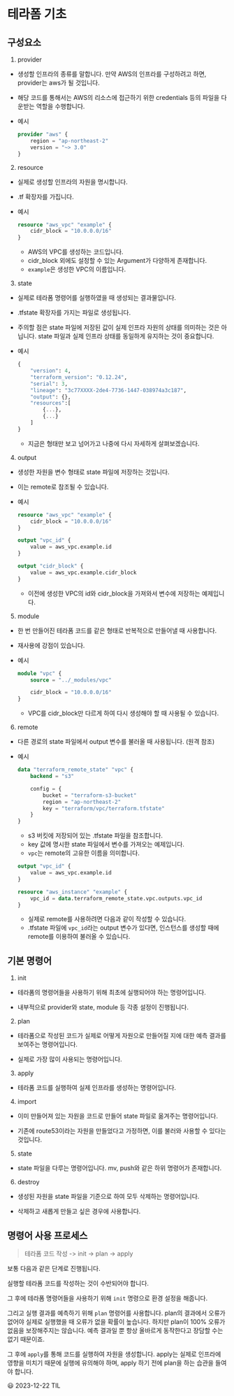# 테라폼 기초

## 구성요소

1. provider

- 생성할 인프라의 종류를 말합니다. 만약 AWS의 인프라를 구성하려고 하면, provider는 aws가 될 것입니다.

- 해당 코드를 통해서는 AWS의 리소스에 접근하기 위한 credentials 등의 파일을 다운받는 역할을 수행합니다.

- 예시
    ```terraform
    provider "aws" {
        region = "ap-northeast-2"
        version = "~> 3.0"
    }
    ```

2. resource

- 실제로 생성할 인프라의 자원을 명시합니다.

- .tf 확장자를 가집니다.

- 예시
    ```terraform
    resource "aws_vpc" "example" {
        cidr_block = "10.0.0.0/16"
    }
    ```
    - AWS의 VPC를 생성하는 코드입니다.
    - cidr_block 외에도 설정할 수 있는 Argument가 다양하게 존재합니다.
    - `example`은 생성한 VPC의 이름입니다.

3. state

- 실제로 테라폼 명령어를 실행하였을 때 생성되는 결과물입니다.

- .tfstate 확장자를 가지는 파일로 생성됩니다.

- 주의할 점은 state 파일에 저장된 값이 실제 인프라 자원의 상태를 의미하는 것은 아닙니다. state 파일과 실제 인프라 상태를 동일하게 유지하는 것이 중요합니다.

- 예시
    ```terraform
    {
        "version": 4,
        "terraform_version": "0.12.24",
        "serial": 3,
        "lineage": "3c77XXXX-2de4-7736-1447-038974a3c187",
        "output": {},
        "resources":[
            {...},
            {...}
        ]
    }
    ```
    - 지금은 형태만 보고 넘어가고 나중에 다시 자세하게 살펴보겠습니다.

4. output

- 생성한 자원을 변수 형태로 state 파일에 저장하는 것입니다.

- 이는 remote로 참조될 수 있습니다.

- 예시
    ```terraform
    resource "aws_vpc" "example" {
        cidr_block = "10.0.0.0/16"
    }

    output "vpc_id" {
        value = aws_vpc.example.id
    }

    output "cidr_block" {
        value = aws_vpc.example.cidr_block
    }
    ```
    - 이전에 생성한 VPC의 id와 cidr_block을 가져와서 변수에 저장하는 예제입니다.

5. module

- 한 번 만들어진 테라폼 코드를 같은 형태로 반복적으로 만들어낼 때 사용합니다.

- 재사용에 강점이 있습니다.

- 예시
    ```terraform
    module "vpc" {
        source = "../_modules/vpc"

        cidr_block = "10.0.0.0/16"
    }
    ```
    - VPC를 cidr_block만 다르게 하여 다시 생성해야 할 때 사용될 수 있습니다.

6. remote

- 다른 경로의 state 파일에서 output 변수를 불러올 때 사용됩니다. (원격 참조)

- 예시
    ```terraform
    data "terraform_remote_state" "vpc" {
        backend = "s3"

        config = {
            bucket = "terraform-s3-bucket"
            region = "ap-northeast-2"
            key = "terraform/vpc/terraform.tfstate"
        }
    }
    ```
    - s3 버킷에 저장되어 있는 .tfstate 파일을 참조합니다.
    - key 값에 명시한 state 파일에서 변수를 가져오는 예제입니다.
    - `vpc`는 remote의 고유한 이름을 의미합니다.
    
    ```terraform
    output "vpc_id" {
        value = aws_vpc.example.id
    }

    resource "aws_instance" "example" {
        vpc_id = data.terraform_remote_state.vpc.outputs.vpc_id
    }
    ```
    - 실제로 remote를 사용하려면 다음과 같이 작성할 수 있습니다.
    - .tfstate 파일에 `vpc_id`라는 output 변수가 있다면, 인스턴스를 생성할 때에 remote를 이용하여 불러올 수 있습니다.


## 기본 명령어

1. init

- 테라폼의 명령어들을 사용하기 위해 최초에 실행되어야 하는 명령어입니다.

- 내부적으로 provider와 state, module 등 각종 설정이 진행됩니다.

2. plan

- 테라폼으로 작성된 코드가 실제로 어떻게 자원으로 만들어질 지에 대한 예측 결과를 보여주는 명령어입니다.

- 실제로 가장 많이 사용되는 명령어입니다.

3. apply

- 테라폼 코드를 실행하여 실제 인프라를 생성하는 명령어입니다.

4. import

- 이미 만들어져 있는 자원을 코드로 만들어 state 파일로 옮겨주는 명령어입니다.

- 기존에 route53이라는 자원을 만들었다고 가정하면, 이를 불러와 사용할 수 있다는 것입니다.

5. state

- state 파일을 다루는 명령어입니다. mv, push와 같은 하위 명령어가 존재합니다.

6. destroy

- 생성된 자원을 state 파일을 기준으로 하여 모두 삭제하는 명령어입니다.

- 삭제하고 새롭게 만들고 싶은 경우에 사용합니다.


## 명령어 사용 프로세스

> 테라폼 코드 작성 -> init -> plan -> apply

보통 다음과 같은 단계로 진행됩니다. 

실행할 테라폼 코드를 작성하는 것이 수반되어야 합니다. 

그 후에 테라폼 명령어들을 사용하기 위해 `init` 명령으로 환경 설정을 해줍니다. 

그리고 실행 결과를 예측하기 위해 `plan` 명령어를 사용합니다. plan의 결과에서 오류가 없어야 실제로 실행했을 때 오류가 없을 확률이 높습니다. 하지만 plan이 100% 오류가 없음을 보장해주지는 않습니다. 예측 결과일 뿐 항상 올바르게 동작한다고 장담할 수는 없기 때문이죠. 

그 후에 `apply`를 통해 코드를 실행하여 자원을 생성합니다. apply는 실제로 인프라에 영향을 미치기 때문에 실행에 유의해야 하며, apply 하기 전에 plan을 하는 습관을 들여야 합니다.

😃 2023-12-22 TIL